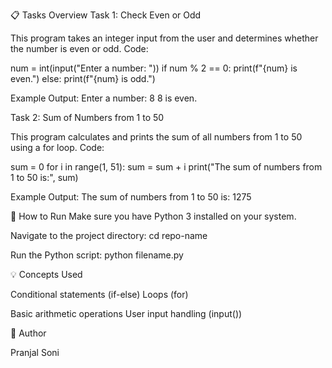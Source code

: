 📋 Tasks Overview
Task 1: Check Even or Odd

This program takes an integer input from the user and determines whether the number is even or odd.
Code:

num = int(input("Enter a number: "))
if num % 2 == 0:
    print(f"{num} is even.")
else:
    print(f"{num} is odd.")


Example Output:
Enter a number: 8
8 is even.

Task 2: Sum of Numbers from 1 to 50

This program calculates and prints the sum of all numbers from 1 to 50 using a for loop.
Code:

sum = 0
for i in range(1, 51):
    sum = sum + i
print("The sum of numbers from 1 to 50 is:", sum)


Example Output:
The sum of numbers from 1 to 50 is: 1275

🚀 How to Run
Make sure you have Python 3 installed on your system.

Navigate to the project directory:
cd repo-name

Run the Python script:
python filename.py

💡 Concepts Used

Conditional statements (if-else)
Loops (for)

Basic arithmetic operations
User input handling (input())

🧠 Author

Pranjal Soni
